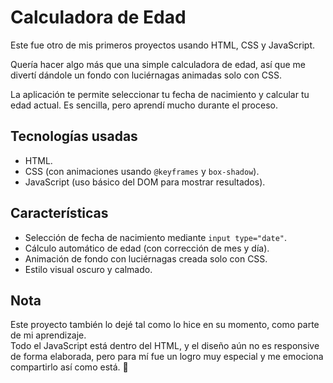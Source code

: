 # Calculadora de Edad

Este fue otro de mis primeros proyectos usando HTML, CSS y JavaScript.

Quería hacer algo más que una simple calculadora de edad, así que me divertí dándole un fondo con luciérnagas animadas solo con CSS.

La aplicación te permite seleccionar tu fecha de nacimiento y calcular tu edad actual. Es sencilla, pero aprendí mucho durante el proceso.

## Tecnologías usadas

- HTML.
- CSS (con animaciones usando `@keyframes` y `box-shadow`).
- JavaScript (uso básico del DOM para mostrar resultados).

## Características

- Selección de fecha de nacimiento mediante `input type="date"`.
- Cálculo automático de edad (con corrección de mes y día).
- Animación de fondo con luciérnagas creada solo con CSS.
- Estilo visual oscuro y calmado.

## Nota

Este proyecto también lo dejé tal como lo hice en su momento, como parte de mi aprendizaje.  
Todo el JavaScript está dentro del HTML, y el diseño aún no es responsive de forma elaborada, pero para mí fue un logro muy especial y me emociona compartirlo así como está. 💛
